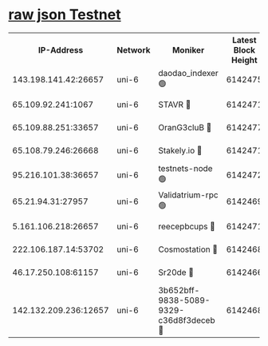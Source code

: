 [raw json Testnet](https://rpc-check.junot.stavr.tech/junot/rpc-junot-result.json)
=


<table><tr><th>IP-Address</th><th>Network</th><th>Moniker</th><th>Latest Block Height</th><th>Earliest Block Height</th><th>Catching Up</th><th>Tx Index</th><th>Voting Power</th><th>Scan Time</th></tr><tr><td>143.198.141.42:26657</td><td>uni-6</td><td>daodao_indexer 🟢</td><td>6142475</td><td>1</td><td>False</td><td>off</td><td>0</td><td>2023-12-17T05:02:39.650371773UTC</td></tr><tr><td>65.109.92.241:1067</td><td>uni-6</td><td>STAVR 🔴</td><td>6142471</td><td>1138541</td><td>False</td><td>on</td><td>6047</td><td>2023-12-17T05:02:27.006646358UTC</td></tr><tr><td>65.109.88.251:33657</td><td>uni-6</td><td>OranG3cluB 🔴</td><td>6142477</td><td>1138541</td><td>False</td><td>on</td><td>11</td><td>2023-12-17T05:02:44.141884507UTC</td></tr><tr><td>65.108.79.246:26668</td><td>uni-6</td><td>Stakely.io 🔴</td><td>6142471</td><td>1570872</td><td>False</td><td>on</td><td>1261202</td><td>2023-12-17T05:02:28.064860134UTC</td></tr><tr><td>95.216.101.38:36657</td><td>uni-6</td><td>testnets-node 🟢</td><td>6142472</td><td>1615130</td><td>False</td><td>on</td><td>0</td><td>2023-12-17T05:02:30.496289524UTC</td></tr><tr><td>65.21.94.31:27957</td><td>uni-6</td><td>Validatrium-rpc 🟢</td><td>6142469</td><td>2943363</td><td>False</td><td>on</td><td>0</td><td>2023-12-17T05:02:22.562331789UTC</td></tr><tr><td>5.161.106.218:26657</td><td>uni-6</td><td>reecepbcups 🔴</td><td>6142471</td><td>4468422</td><td>False</td><td>on</td><td>105015</td><td>2023-12-17T05:02:27.665315561UTC</td></tr><tr><td>222.106.187.14:53702</td><td>uni-6</td><td>Cosmostation 🔴</td><td>6142468</td><td>5344501</td><td>False</td><td>on</td><td>110003</td><td>2023-12-17T05:02:20.097008811UTC</td></tr><tr><td>46.17.250.108:61157</td><td>uni-6</td><td>Sr20de 🔴</td><td>6142466</td><td>5727371</td><td>False</td><td>on</td><td>28</td><td>2023-12-17T05:02:14.281057987UTC</td></tr><tr><td>142.132.209.236:12657</td><td>uni-6</td><td>3b652bff-9838-5089-9329-c36d8f3deceb 🔴</td><td>6142468</td><td>6121280</td><td>False</td><td>on</td><td>157563</td><td>2023-12-17T05:02:18.680840700UTC</td></tr></table>